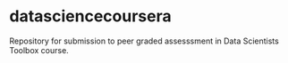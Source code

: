 # datasciencecoursera
Repository for submission to peer graded assesssment in Data Scientists Toolbox course.  
